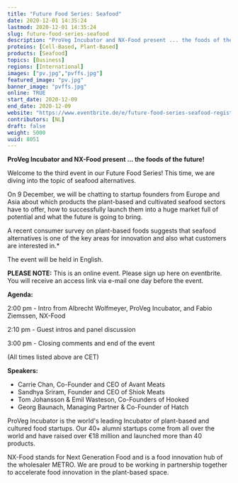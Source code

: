 ```yaml
---
title: "Future Food Series: Seafood"
date: 2020-12-01 14:35:24
lastmod: 2020-12-01 14:35:24
slug: future-food-series-seafood
description: "ProVeg Incubator and NX-Food present ... the foods of the future!Welcome to the third event in our Future Food Series! This time, we are diving into the topic of seafood alternatives.On 9 December, we will be chatting to startup founders from Europe and Asia about which products the plant-based and cultivated seafood sectors have to offer, how to successfully launch them into a huge market full of potential and what the future is going to bring."
proteins: [Cell-Based, Plant-Based]
products: [Seafood]
topics: [Business]
regions: [International]
images: ["pv.jpg","pvffs.jpg"]
featured_image: "pv.jpg"
banner_image: "pvffs.jpg"
online: TRUE
start_date: 2020-12-09
end_date: 2020-12-09
website: "https://www.eventbrite.de/e/future-food-series-seafood-registration-129461100637?aff=erelexpmlt"
contributors: [NL]
draft: false
weight: 5000
uuid: 8051
---
```

**ProVeg Incubator and NX-Food present \... the foods of the future!**

Welcome to the third event in our Future Food Series! This time, we are
diving into the topic of seafood alternatives.

On 9 December, we will be chatting to startup founders from Europe and
Asia about which products the plant-based and cultivated seafood sectors
have to offer, how to successfully launch them into a huge market full
of potential and what the future is going to bring.

A recent consumer survey on plant-based foods suggests that seafood
alternatives is one of the key areas for innovation and also what
customers are interested in.\*

The event will be held in English.

**PLEASE NOTE:** This is an online event. Please sign up here on
eventbrite. You will receive an access link via e-mail one day before
the event.

**Agenda:**

2:00 pm - Intro from Albrecht Wolfmeyer, ProVeg Incubator, and Fabio
Ziemssen, NX-Food

2:10 pm - Guest intros and panel discussion

3:00 pm - Closing comments and end of the event

(All times listed above are CET)

**Speakers:**

-   Carrie Chan, Co-Founder and CEO of Avant Meats
-   Sandhya Sriram, Founder and CEO of Shiok Meats
-   Tom Johansson & Emil Wasteson, Co-Founders of Hooked
-   Georg Baunach, Managing Partner & Co-Founder of Hatch

ProVeg Incubator is the world's leading Incubator of plant-based and
cultured food startups. Our 40+ alumni startups come from all over the
world and have raised over €18 million and launched more than 40
products.

NX-Food stands for Next Generation Food and is a food innovation hub of
the wholesaler METRO. We are proud to be working in partnership together
to accelerate food innovation in the plant-based space.
